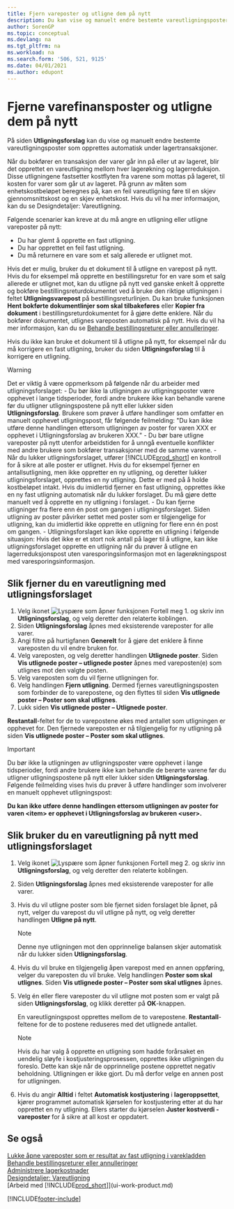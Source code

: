 ```yaml
---
title: Fjern vareposter og utligne dem på nytt
description: Du kan vise og manuelt endre bestemte vareutligningsposter som opprettes automatisk under lagertransaksjoner.
author: SorenGP
ms.topic: conceptual
ms.devlang: na
ms.tgt_pltfrm: na
ms.workload: na
ms.search.form: '506, 521, 9125'
ms.date: 04/01/2021
ms.author: edupont
---
```

# <a name="remove-and-reapply-item-ledger-entries"></a>Fjerne varefinansposter og utligne dem på nytt
På siden **Utligningsforslag** kan du vise og manuelt endre bestemte vareutligningsposter som opprettes automatisk under lagertransaksjoner.  

Når du bokfører en transaksjon der varer går inn på eller ut av lageret, blir det opprettet en vareutligning mellom hver lagerøkning og lagerreduksjon. Disse utligningene fastsetter kostflyten fra varene som mottas på lageret, til kosten for varer som går ut av lageret. På grunn av måten som enhetskostbeløpet beregnes på, kan en feil vareutligning føre til en skjev gjennomsnittskost og en skjev enhetskost. Hvis du vil ha mer informasjon, kan du se Designdetaljer: Vareutligning.

Følgende scenarier kan kreve at du må angre en utligning eller utligne vareposter på nytt:

- Du har glemt å opprette en fast utligning.
- Du har opprettet en feil fast utligning.
- Du må returnere en vare som et salg allerede er utlignet mot.

Hvis det er mulig, bruker du et dokument til å utligne en varepost på nytt. Hvis du for eksempel må opprette en bestillingsretur for en vare som et salg allerede er utlignet mot, kan du utligne på nytt ved ganske enkelt å opprette og bokføre bestillingsreturdokumentet ved å bruke den riktige utligningen i feltet **Utligningsvarepost** på bestillingsreturlinjen. Du kan bruke funksjonen **Hent bokførte dokumentlinjer som skal tilbakeføres** eller **Kopier fra dokument** i bestillingsreturdokumentet for å gjøre dette enklere. Når du bokfører dokumentet, utlignes vareposten automatisk på nytt. Hvis du vil ha mer informasjon, kan du se [Behandle bestillingsreturer eller annulleringer](purchasing-how-process-purchase-returns-cancellations.md).

Hvis du ikke kan bruke et dokument til å utligne på nytt, for eksempel når du må korrigere en fast utligning, bruker du siden **Utligningsforslag** til å korrigere en utligning.

> [!Warning]  
> Det er viktig å være oppmerksom på følgende når du arbeider med utligningsforslaget:
    - Du bør ikke la utligningen av utligningsposter være opphevet i lange tidsperioder, fordi andre brukere ikke kan behandle varene før du utligner utligningspostene på nytt eller lukker siden **Utligningsforslag**. Brukere som prøver å utføre handlinger som omfatter en manuelt opphevet utligningspost, får følgende feilmelding: "Du kan ikke utføre denne handlingen ettersom utligningen av poster for varen XXX er opphevet i Utligningsforslag av brukeren XXX."
    - Du bør bare utligne vareposter på nytt utenfor arbeidstiden for å unngå eventuelle konflikter med andre brukere som bokfører transaksjoner med de samme varene.
    - Når du lukker utligningsforslaget, utfører [!INCLUDE[prod_short](includes/prod_short.md)] en kontroll for å sikre at alle poster er utlignet. Hvis du for eksempel fjerner en antallsutligning, men ikke oppretter en ny utligning, og deretter lukker utligningsforslaget, opprettes en ny utligning. Dette er med på å holde kostbeløpet intakt. Hvis du imidlertid fjerner en fast utligning, opprettes ikke en ny fast utligning automatisk når du lukker forslaget. Du må gjøre dette manuelt ved å opprette en ny utligning i forslaget.
    - Du kan fjerne utligninger fra flere enn én post om gangen i utligningsforslaget. Siden utligning av poster påvirker settet med poster som er tilgjengelige for utligning, kan du imidlertid ikke opprette en utligning for flere enn én post om gangen.
    - Utligningsforslaget kan ikke opprette en utligning i følgende situasjon: Hvis det ikke er et stort nok antall på lager til å utligne, kan ikke utligningsforslaget opprette en utligning når du prøver å utligne en lagerreduksjonspost uten varesporingsinformasjon mot en lagerøkningspost med varesporingsinformasjon.

## <a name="to-remove-an-item-application-by-using-the-application-worksheet"></a>Slik fjerner du en vareutligning med utligningsforslaget

1.  Velg ikonet ![Lyspære som åpner funksjonen Fortell meg 1.](media/ui-search/search_small.png "Fortell hva du vil gjøre") og skriv inn **Utligningsforslag**, og velg deretter den relaterte koblingen.  
2.  Siden **Utligningsforslag** åpnes med eksisterende vareposter for alle varer.  
3.  Angi filtre på hurtigfanen **Generelt** for å gjøre det enklere å finne vareposten du vil endre bruken for.  
4.  Velg vareposten, og velg deretter handlingen **Utlignede poster**. Siden **Vis utlignede poster – utlignede poster** åpnes med vareposten(e) som utlignes mot den valgte posten.  
5.  Velg vareposten som du vil fjerne utligningen for.  
6.  Velg handlingen **Fjern utligning**. Dermed fjernes vareutligningsposten som forbinder de to varepostene, og den flyttes til siden **Vis utlignede poster – Poster som skal utlignes**.  
7.  Lukk siden **Vis utlignede poster – Utlignede poster**.  

 **Restantall**-feltet for de to varepostene økes med antallet som utligningen er opphevet for. Den fjernede vareposten er nå tilgjengelig for ny utligning på siden **Vis utlignede poster – Poster som skal utlignes**.  

> [!IMPORTANT]  
>  Du bør ikke la utligningen av utligningsposter være opphevet i lange tidsperioder, fordi andre brukere ikke kan behandle de berørte varene før du utligner utligningspostene på nytt eller lukker siden **Utligningsforslag**. Følgende feilmelding vises hvis du prøver å utføre handlinger som involverer en manuelt opphevet utligningspost:  
>   
>  **Du kan ikke utføre denne handlingen ettersom utligningen av poster for varen \<item\> er opphevet i Utligningsforslag av brukeren \<user\>.**  

## <a name="to-reapply-an-item-application-by-using-the-application-worksheet"></a>Slik bruker du en vareutligning på nytt med utligningsforslaget

1.  Velg ikonet ![Lyspære som åpner funksjonen Fortell meg 2.](media/ui-search/search_small.png "Fortell hva du vil gjøre") og skriv inn **Utligningsforslag**, og velg deretter den relaterte koblingen.  
2.  Siden **Utligningsforslag** åpnes med eksisterende vareposter for alle varer.  
3.  Hvis du vil utligne poster som ble fjernet siden forslaget ble åpnet, på nytt, velger du varepost du vil utligne på nytt, og velg deretter handlingen **Utligne på nytt**.  

    > [!NOTE]  
    >  Denne nye utligningen mot den opprinnelige balansen skjer automatisk når du lukker siden **Utligningsforslag**.  
4.  Hvis du vil bruke en tilgjengelig åpen varepost med en annen oppføring, velger du vareposten du vil bruke. Velg handlingen **Poster som skal utlignes**. Siden **Vis utlignede poster – Poster som skal utlignes** åpnes.  
5.  Velg én eller flere vareposter du vil utligne mot posten som er valgt på siden **Utligningsforslag**, og klikk deretter på **OK**-knappen.  

     En vareutligningspost opprettes mellom de to varepostene. **Restantall**-feltene for de to postene reduseres med det utlignede antallet.  

    > [!NOTE]  
    >  Hvis du har valg å opprette en utligning som hadde forårsaket en uendelig sløyfe i kostjusteringsprosessen, opprettes ikke utligningen du foreslo. Dette kan skje når de opprinnelige postene opprettet negativ beholdning. Utligningen er ikke gjort. Du må derfor velge en annen post for utligningen.  
6.  Hvis du angir **Alltid** i feltet **Automatisk kostjustering** i **lageroppsettet**, kjører programmet automatisk kjørselen for kostjustering etter at du har opprettet en ny utligning. Ellers starter du kjørselen **Juster kostverdi - vareposter** for å sikre at all kost er oppdatert.  

## <a name="see-also"></a>Se også

[Lukke åpne vareposter som er resultat av fast utligning i varekladden](finance-how-to-close-open-item-ledger-entries-resulting-from-fixed-application-in-the-item-journal.md)  
 [Behandle bestillingsreturer eller annulleringer](purchasing-how-process-purchase-returns-cancellations.md)  
 [Administrere lagerkostnader](finance-manage-inventory-costs.md)   
 [Designdetaljer: Vareutligning](design-details-item-application.md)  
 [Arbeid med [!INCLUDE[prod_short](includes/prod_short.md)]](ui-work-product.md)


[!INCLUDE[footer-include](includes/footer-banner.md)]
